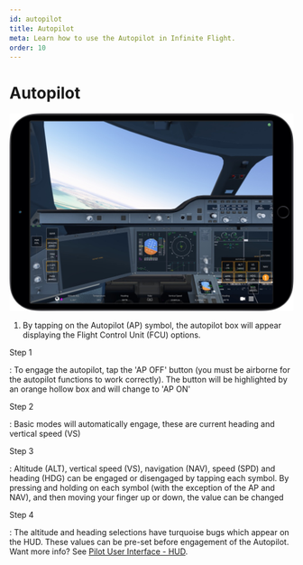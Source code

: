 ```yaml
---
id: autopilot
title: Autopilot
meta: Learn how to use the Autopilot in Infinite Flight.
order: 10
---
```


# Autopilot

![Autopilot](_images/manual/frames/autopilot.jpg)



1. By tapping on the Autopilot (AP) symbol, the autopilot box will appear displaying the Flight Control Unit (FCU) options.



Step 1

: To engage the autopilot, tap the &#39;AP OFF&#39; button (you must be airborne for the autopilot functions to work correctly). The button will be highlighted by an orange hollow box and will change to &#39;AP ON'

Step 2

: Basic modes will automatically engage, these are current heading and vertical speed (VS)

Step 3

: Altitude (ALT), vertical speed (VS), navigation (NAV), speed (SPD) and heading (HDG) can be engaged or disengaged by tapping each symbol. By pressing and holding on each symbol (with the exception of the AP and NAV), and then moving your finger up or down, the value can be changed

Step 4

: The altitude and heading selections have turquoise bugs which appear on the HUD. These values can be pre-set before engagement of the Autopilot. Want more info? See [Pilot User Interface - HUD](/guide/manual/pilot-user-interface/hud).